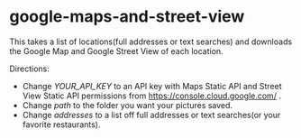 # google-maps-and-street-view
This takes a list of locations(full addresses or text searches) and downloads the Google Map and Google Street View of each location.

Directions:
* Change *YOUR_API_KEY* to an API key with Maps Static API and Street View Static API permissions from https://console.cloud.google.com/ .
* Change *path* to the folder you want your pictures saved.
* Change *addresses* to a list off full addresses or text searches(or your favorite restaurants).
